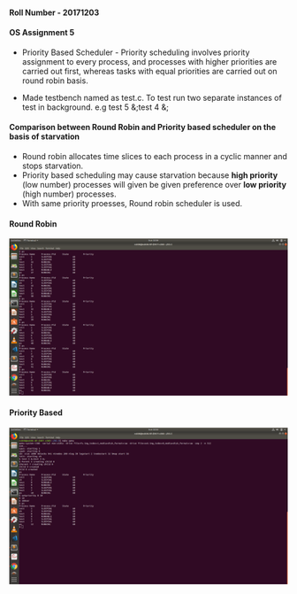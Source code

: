 #### Roll Number - 20171203
#### OS Assignment 5

* Priority Based Scheduler - Priority scheduling involves priority assignment to every process, and processes with higher priorities are carried out first, whereas tasks with equal priorities are carried out on round robin basis.

* Made testbench named as test.c. To test run two separate instances of test in background. e.g test 5 &;test 4 &;

#### Comparison between Round Robin and Priority based scheduler on the basis of starvation

* Round robin allocates time slices to each process in a cyclic manner and stops starvation.
* Priority based scheduling may cause starvation because **high priority** (low number) processes will
  given be given preference over **low priority** (high number) processes.
* With same priority proesses, Round robin scheduler is used.

#### Round Robin
![Round Robin](RR.png)

#### Priority Based
![Priority Scheduler](PS.png)

